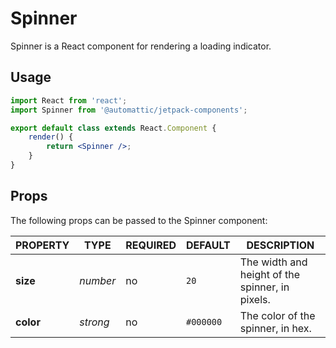 # Spinner

Spinner is a React component for rendering a loading indicator.

## Usage

```jsx
import React from 'react';
import Spinner from '@automattic/jetpack-components';

export default class extends React.Component {
	render() {
		return <Spinner />;
	}
}
```

## Props

The following props can be passed to the Spinner component:

| PROPERTY  | TYPE     | REQUIRED | DEFAULT   | DESCRIPTION                                     |
| --------- | -------- | -------- | --------- | ----------------------------------------------- |
| **size**  | _number_ | no       | `20`      | The width and height of the spinner, in pixels. |
| **color** | _strong_ | no       | `#000000` | The color of the spinner, in hex.               |
